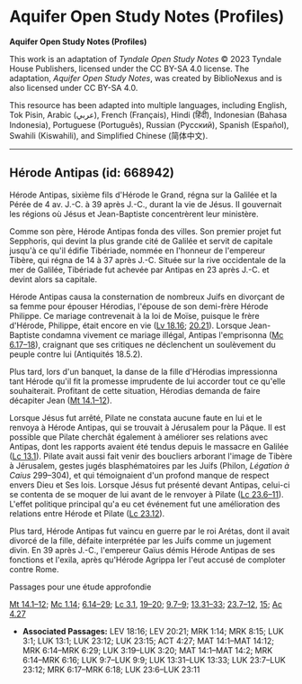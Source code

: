 # Aquifer Open Study Notes (Profiles)

**Aquifer Open Study Notes (Profiles)**

This work is an adaptation of *Tyndale Open Study Notes* © 2023 Tyndale House Publishers, licensed under the CC BY\-SA 4\.0 license. The adaptation, *Aquifer Open Study Notes*, was created by BiblioNexus and is also licensed under CC BY\-SA 4\.0\.

This resource has been adapted into multiple languages, including English, Tok Pisin, Arabic (عربي), French (Français), Hindi (हिंदी), Indonesian (Bahasa Indonesia), Portuguese (Português), Russian (Русский), Spanish (Español), Swahili (Kiswahili), and Simplified Chinese (简体中文).



--------------------------------

## Hérode Antipas (id: 668942)

Hérode Antipas, sixième fils d'Hérode le Grand, régna sur la Galilée et la Pérée de 4 av. J.\-C. à 39 après J.\-C., durant la vie de Jésus. II gouvernait les régions où Jésus et Jean\-Baptiste concentrèrent leur ministère.

Comme son père, Hérode Antipas fonda des villes. Son premier projet fut Sepphoris, qui devint la plus grande cité de Galilée et servit de capitale jusqu'à ce qu'il édifie Tibériade, nommée en l'honneur de l'empereur Tibère, qui régna de 14 à 37 après J.\-C. Située sur la rive occidentale de la mer de Galilée, Tibériade fut achevée par Antipas en 23 après J.\-C. et devint alors sa capitale.

Hérode Antipas causa la consternation de nombreux Juifs en divorçant de sa femme pour épouser Hérodias, l'épouse de son demi\-frère Hérode Philippe. Ce mariage contrevenait à la loi de Moïse, puisque le frère d'Hérode, Philippe, était encore en vie ([Lv 18\.16](https://ref.ly/Lev18:16); [20\.21](https://ref.ly/Lev20:21)). Lorsque Jean\-Baptiste condamna vivement ce mariage illégal, Antipas l'emprisonna ([Mc 6\.17–18](https://ref.ly/Mark6:17-Mark6:18)), craignant que ses critiques ne déclenchent un soulèvement du peuple contre lui (Antiquités 18\.5\.2\).

Plus tard, lors d'un banquet, la danse de la fille d'Hérodias impressionna tant Hérode qu'il fit la promesse imprudente de lui accorder tout ce qu'elle souhaiterait. Profitant de cette situation, Hérodias demanda de faire décapiter Jean ([Mt 14\.1–12](https://ref.ly/Matt14:1-Matt14:12)).

Lorsque Jésus fut arrêté, Pilate ne constata aucune faute en lui et le renvoya à Hérode Antipas, qui se trouvait à Jérusalem pour la Pâque. Il est possible que Pilate cherchât également à améliorer ses relations avec Antipas, dont les rapports avaient été tendus depuis le massacre en Galilée ([Lc 13\.1](https://ref.ly/Luke13:1)). Pilate avait aussi fait venir des boucliers arborant l'image de Tibère à Jérusalem, gestes jugés blasphématoires par les Juifs (Philon, *Légation à Caius* 299–304\), et qui témoignaient d'un profond manque de respect envers Dieu et Ses lois. Lorsque Jésus fut présenté devant Antipas, celui\-ci se contenta de se moquer de lui avant de le renvoyer à Pilate ([Lc 23\.6–11](https://ref.ly/Luke23:6-Luke23:11)). L'effet politique principal qu'a eu cet événement fut une amélioration des relations entre Hérode et Pilate ([Lc 23\.12](https://ref.ly/Luke23:12)).

Plus tard, Hérode Antipas fut vaincu en guerre par le roi Arétas, dont il avait divorcé de la fille, défaite interprétée par les Juifs comme un jugement divin. En 39 après J.\-C., l'empereur Gaïus démis Hérode Antipas de ses fonctions et l'exila, après qu'Hérode Agrippa Ier l'eut accusé de comploter contre Rome.

Passages pour une étude approfondie

[Mt 14\.1–12](https://ref.ly/Matt14:1-Matt14:12); [Mc 1\.14](https://ref.ly/Mark1:14); [6\.14–29](https://ref.ly/Mark6:14-Mark6:29); [Lc 3\.1](https://ref.ly/Luke3:1), [19–20](https://ref.ly/Luke3:19-Luke3:20); [9\.7–9](https://ref.ly/Luke9:7-Luke9:9); [13\.31–33](https://ref.ly/Luke13:31-Luke13:33); [23\.7–12](https://ref.ly/Luke23:7-Luke23:12), [15](https://ref.ly/Luke23:15); [Ac 4\.27](https://ref.ly/Acts4:27)

* **Associated Passages:** LEV 18:16; LEV 20:21; MRK 1:14; MRK 8:15; LUK 3:1; LUK 13:1; LUK 23:12; LUK 23:15; ACT 4:27; MAT 14:1–MAT 14:12; MRK 6:14–MRK 6:29; LUK 3:19–LUK 3:20; MAT 14:1–MAT 14:2; MRK 6:14–MRK 6:16; LUK 9:7–LUK 9:9; LUK 13:31–LUK 13:33; LUK 23:7–LUK 23:12; MRK 6:17–MRK 6:18; LUK 23:6–LUK 23:11

